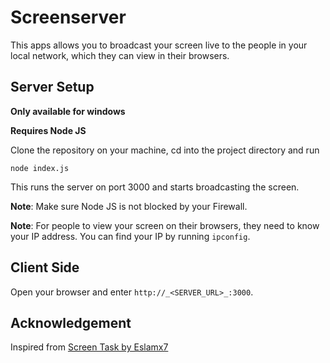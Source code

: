 # Screenserver 

This apps allows you to broadcast your screen live to the people in your local network,
which they can view in their browsers.

## Server Setup

**Only available for windows**

**Requires Node JS**

Clone the repository on your machine, cd into the project directory and run

```
node index.js
```

This runs the server on port 3000 and starts broadcasting the screen.

**Note**: Make sure Node JS is not blocked by your Firewall.

**Note**: For people to view your screen on their browsers, they need to know your IP address.
You can find your IP by running `ipconfig`.

## Client Side

Open your browser and enter `http://_<SERVER_URL>_:3000`.


## Acknowledgement

Inspired from [Screen Task by Eslamx7](https://github.com/EslaMx7/ScreenTask)
